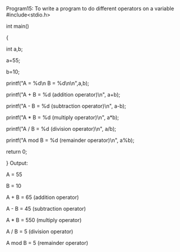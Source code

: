 Program15: To write a program to do different operators on a variable
#include<stdio.h>

int main()

{

int a,b;

a=55;

b=10;

printf("A = %d\n B = %d\n\n",a,b);

printf("A + B = %d (addition operator)\n", a+b);

printf("A - B = %d (subtraction  operator)\n", a-b);

printf("A * B = %d (multiply operator)\n", a*b);

printf("A / B = %d (division operator)\n", a/b);

printf("A mod B = %d (remainder operator)\n", a%b);

return 0;

}
Output:

A = 55

 B = 10
 
 
 A + B = 65 (addition operator)
 
A - B = 45 (subtraction operator)

A * B = 550 (multiply operator)

A / B = 5 (division operator)

A mod B = 5 (remainder operator)
